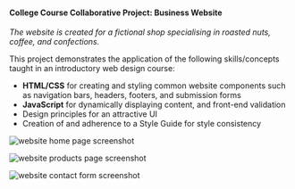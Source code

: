 
#### College Course Collaborative Project: Business Website

*The website is created for a fictional shop specialising in roasted nuts, coffee, and confections.*

This project demonstrates the application of the following skills/concepts taught in an introductory web design course:  
  - **HTML/CSS** for creating and styling common website components such as navigation bars, headers, footers, and submission forms
  - **JavaScript** for dynamically displaying content, and front-end validation
  - Design principles for an attractive UI
  - Creation of and adherence to a Style Guide for style consistency

![website home page screenshot](https://github.com/liaadee/CourseProject-Website-OttawaCoffee/blob/master/screenshots/1.PNG)

![website products page screenshot](https://github.com/liaadee/CourseProject-Website-OttawaCoffee/blob/master/screenshots/2.PNG)

![website contact form screenshot](https://github.com/liaadee/CourseProject-Website-OttawaCoffee/blob/master/screenshots/3.PNG)
